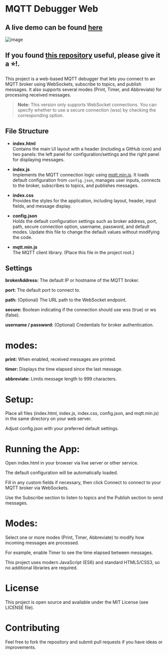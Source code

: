 # MQTT Debugger Web

## A live demo can be found [here](mqtt.soffer.tech)
![image](https://github.com/user-attachments/assets/8c37beff-11b2-49b3-a479-d6d20c884484)

## If you found [this repository](https://github.com/TzurSoffer/FreecadDiscordPresence) useful, please give it a ⭐!.

This project is a web-based MQTT debugger that lets you connect to an MQTT broker using WebSockets, subscribe to topics, and publish messages. It also supports several modes (Print, Timer, and Abbreviate) for processing received messages.

> **Note:** This version only supports WebSocket connections. You can specify whether to use a secure connection (wss) by checking the corresponding option.

## File Structure

- **index.html**  
  Contains the main UI layout with a header (including a GitHub icon) and two panels: the left panel for configuration/settings and the right panel for displaying messages.

- **index.js**  
  Implements the MQTT connection logic using [mqtt.min.js](https://github.com/mqttjs/MQTT.js). It loads default configuration from `config.json`, manages user inputs, connects to the broker, subscribes to topics, and publishes messages.

- **index.css**  
  Provides the styles for the application, including layout, header, input fields, and message display.

- **config.json**  
  Holds the default configuration settings such as broker address, port, path, secure connection option, username, password, and default modes. Update this file to change the default values without modifying the code.

- **mqtt.min.js**  
  The MQTT client library. (Place this file in the project root.)

## Settings

**brokerAddress:** The default IP or hostname of the MQTT broker.

**port:** The default port to connect to.

**path:** (Optional) The URL path to the WebSocket endpoint.

**secure:** Boolean indicating if the connection should use wss (true) or ws (false).

**username / password:** (Optional) Credentials for broker authentication.

# modes:

**print:** When enabled, received messages are printed.

**timer:** Displays the time elapsed since the last message.

**abbreviate:** Limits message length to 999 characters.

# Setup:

Place all files (index.html, index.js, index.css, config.json, and mqtt.min.js) in the same directory on your web server.

Adjust config.json with your preferred default settings.

# Running the App:

Open index.html in your browser via live server or other service.

The default configuration will be automatically loaded.

Fill in any custom fields if necessary, then click Connect to connect to your MQTT broker via WebSockets.

Use the Subscribe section to listen to topics and the Publish section to send messages.

# Modes:
Select one or more modes (Print, Timer, Abbreviate) to modify how incoming messages are processed.

For example, enable Timer to see the time elapsed between messages.

This project uses modern JavaScript (ES6) and standard HTML5/CSS3, so no additional libraries are required.

# License
This project is open source and available under the MIT License (see LICENSE file).

# Contributing
Feel free to fork the repository and submit pull requests if you have ideas or improvements.
